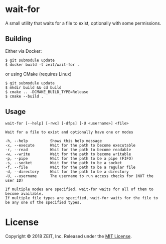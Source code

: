 # wait-for

A small utility that waits for a file to exist, optionally with some permissions.

## Building

Either via Docker:

```console
$ git submodule update
$ docker build -t zeit/wait-for .
```

or using CMake (requires Linux)

```console
$ git submodule update
$ mkdir build && cd build
$ cmake .. -DCMAKE_BUILD_TYPE=Release
$ cmake --build .
```

## Usage

```
wait-for [--help] [-rwx] [-dfps] [-U <username>] <file>

Wait for a file to exist and optionally have one or modes

-h, --help          Shows this help message
-x, --execute       Wait for the path to become executable
-r, --read          Wait for the path to become readable
-w, --write         Wait for the path to become writable
-p, --pipe          Wait for the path to be a pipe (FIFO)
-s, --socket        Wait for the path to be a socket
-f, --file          Wait for the path to be a regular file
-d, --directory     Wait for the path to be a directory
-U, --username      The username to run access checks for (NOT the user ID)

If multiple modes are specified, wait-for waits for all of them to become available.
If multiple file types are specified, wait-for waits for the file to be any one of the specified types.
```

# License
Copyright &copy; 2018 ZEIT, Inc. Released under the [MIT License](LICENSE.md).
